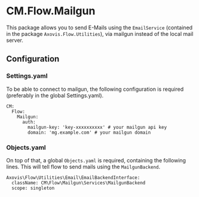 # CM.Flow.Mailgun

This package allows you to send E-Mails using the `EmailService` (contained in the package `Axovis.Flow.Utilities`), via mailgun instead of the local mail server.

## Configuration

### Settings.yaml

To be able to connect to mailgun, the following configuration is required (preferably in the global Settings.yaml).

```
CM:
  Flow:
    Mailgun:
      auth:
        mailgun-key: 'key-xxxxxxxxxx' # your mailgun api key
        domain: 'mg.example.com' # your mailgun domain
```

### Objects.yaml

On top of that, a global `Objects.yaml` is required, containing the following lines. This will tell flow to send mails using the `MailgunBackend`.

```
Axovis\Flow\Utilities\Email\EmailBackendInterface:
  className: CM\Flow\Mailgun\Services\MailgunBackend
  scope: singleton
```
